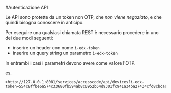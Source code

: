 #Autenticazione API

Le API sono protette da un token non OTP, che _non viene negoziato_, e che quindi bisogna conoscere in anticipo.

Per eseguire una qualsiasi chiamata REST è necessario procedere in uno dei due modi seguenti:

- inserire un header con nome `i-edx-token` 
- inserire un query string un parametro `i-edx-token` 

In entrambi i casi i parametri devono avere come valore l'OTP.

es.

```
>http://127.0.0.1:8081/services/accesscode/api/devices?i-edx-token=554c8ffbe6a574c33680fb594ab8c0952b54d9301fc941a34ba27434cfd8cbcaa77
```
